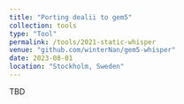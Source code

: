```yaml
---
title: "Porting dealii to gem5"
collection: tools
type: "Tool"
permalink: /tools/2021-static-whisper
venue: "github.com/winterNan/gem5-whisper"
date: 2023-08-01
location: "Stockholm, Sweden"
---
```


TBD
